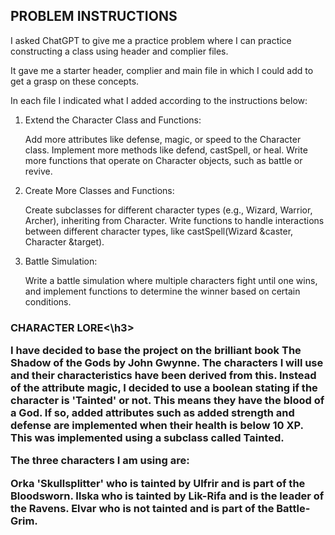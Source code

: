 
<h2>PROBLEM INSTRUCTIONS</h2>

I asked ChatGPT to give me a practice problem where I can practice constructing a class using header and complier files. 

It gave me a starter header, complier and main file in which I could add to get a grasp on these concepts. 

In each file I indicated what I added according to the instructions below:

1. Extend the Character Class and Functions:

    Add more attributes like defense, magic, or speed to the Character class.
    Implement more methods like defend, castSpell, or heal.
    Write more functions that operate on Character objects, such as battle or revive.

2. Create More Classes and Functions:

    Create subclasses for different character types (e.g., Wizard, Warrior, Archer), inheriting from Character.
    Write functions to handle interactions between different character types, like castSpell(Wizard &caster, Character &target).

3. Battle Simulation:

    Write a battle simulation where multiple characters fight until one wins, and implement functions to determine the winner based on certain conditions.

<h3>CHARACTER LORE<\h3>

I have decided to base the project on the brilliant book The Shadow of the Gods by John Gwynne. The characters I will use and their characteristics have been derived from this. Instead of the attribute magic, I decided to use a boolean stating if the character is 'Tainted' or not. This means they have the blood of a God. If so, added attributes such as added strength and defense are implemented when their health is below 10 XP. This was implemented using a subclass called Tainted. 

The three characters I am using are: 

Orka 'Skullsplitter' who is tainted by Ulfrir and is part of the Bloodsworn. 
Ilska who is tainted by Lik-Rifa and is the leader of the Ravens. 
Elvar who is not tainted and is part of the Battle-Grim. 